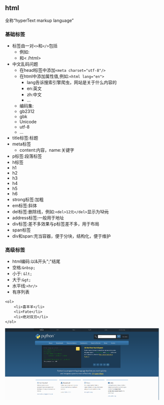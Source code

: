 ## html
全称“hyperText markup language”


### 基础标签
* 标签由一对```<>```和```</>```包括 
	* 例如:
	 * <html >和< /html>
* 中文乱码问题 
	* 在head标签中添加```<meta charset="utf-8"/>```
	* 在html中添加属性值,例如:```<html lang="en">```
		* lang告诉搜索引擎爬虫，网站是关于什么内容的
		 * en:英文
		 * zh:中文
		 * ...
	* 编码集:
	 * gb2312
	 * gbk
	 * Unicode
	 * utf-8
	 * ...
* title标签:标题
* meta标签
	* content:内容，name:关键字
* p标签:段落标签
* h标签
 * h1
 * h2
 * h3
 * h4
 * h5
 * h6
* strong标签:加粗
* em标签:斜体
* del标签:删除线，例如:```<del>12元</del>```显示为<del>12元</del>
* address标签:一般用于地址
* div标签:差不多效果与p标签差不多，用于布局
* span标签
* div和span:充当容器，便于分块，结构化，便于维护

### 高级标签
* html编码:以&开头";"结尾
 * 空格:```&nbsp;```
 * 小于:	```&lt;```
 * 大于:```&gt;```
 * 水平线:```<hr/>```
* 有序列表
```
<ol>
	<li>喜羊羊</li>
	<li>Fate</li>
	<li>绝对双刃</li>
</ol>
```
![](/assets/1.2.1.1-1.png)
